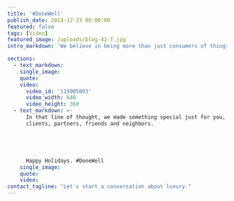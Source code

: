 ```yaml
---
title: '#DoneWell'
publish_date: 2014-12-23 00:00:00
featured: false
tags: [Video]
featured_image: /uploads/blog-42-f.jpg
intro_markdown: 'We believe in being more than just consumers of things. So this holiday we celebrate makers: anyone who sets themselves to the dogged pursuit of the worthwhile.​'

sections:
  - text_markdown:
    single_image:
    quote:
    video:
      video_id: '115005803'
      video_width: 640
      video_height: 360
  - text_markdown: >-
      In that line of thought, we made something special just for you, our
      clients, partners, friends and neighbors.





      Happy Holidays. #DoneWell​
    single_image:
    quote:
    video:
contact_tagline: "Let's start a conversation about luxury."
---
```



